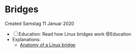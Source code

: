# Bridges
Created Samstag 11 Januar 2020


* ☐ Education: Read how Linux bridges work @Education
* Explanations:
	* [Anatomy of a Linux bridge](\\ghome\data\Library\Information\Network\Virtualization\linux_bridging.pdf) 


